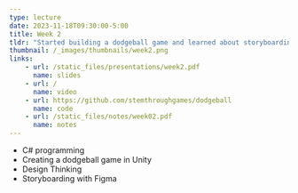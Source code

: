 ```yaml
---
type: lecture
date: 2023-11-18T09:30:00-5:00
title: Week 2
tldr: "Started building a dodgeball game and learned about storyboarding."
thumbnail: /_images/thumbnails/week2.png
links: 
    - url: /static_files/presentations/week2.pdf
      name: slides
    - url: /
      name: video
    - url: https://github.com/stemthroughgames/dodgeball
      name: code
    - url: /static_files/notes/week02.pdf
      name: notes
---
```

- C# programming
- Creating a dodgeball game in Unity
- Design Thinking
- Storyboarding with Figma